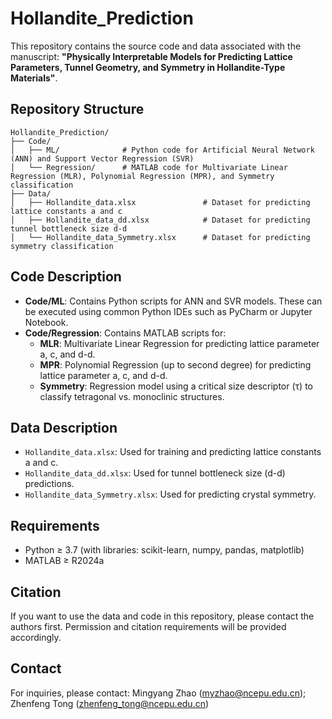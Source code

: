 
# Hollandite_Prediction

This repository contains the source code and data associated with the manuscript:
**"Physically Interpretable Models for Predicting Lattice Parameters, Tunnel Geometry, and Symmetry in Hollandite-Type Materials"**.

## Repository Structure

```
Hollandite_Prediction/
├── Code/
│   ├── ML/              # Python code for Artificial Neural Network (ANN) and Support Vector Regression (SVR)
│   └── Regression/      # MATLAB code for Multivariate Linear Regression (MLR), Polynomial Regression (MPR), and Symmetry classification
├── Data/
│   ├── Hollandite_data.xlsx               # Dataset for predicting lattice constants a and c
│   ├── Hollandite_data_dd.xlsx            # Dataset for predicting tunnel bottleneck size d-d
│   └── Hollandite_data_Symmetry.xlsx      # Dataset for predicting symmetry classification
```

## Code Description

- **Code/ML**: Contains Python scripts for ANN and SVR models. These can be executed using common Python IDEs such as PyCharm or Jupyter Notebook.
- **Code/Regression**: Contains MATLAB scripts for:
  - **MLR**: Multivariate Linear Regression for predicting lattice parameter a, c, and d-d.
  - **MPR**: Polynomial Regression (up to second degree) for predicting lattice parameter a, c, and d-d.
  - **Symmetry**: Regression model using a critical size descriptor (τ) to classify tetragonal vs. monoclinic structures.

## Data Description

- `Hollandite_data.xlsx`: Used for training and predicting lattice constants a and c.
- `Hollandite_data_dd.xlsx`: Used for tunnel bottleneck size (d-d) predictions.
- `Hollandite_data_Symmetry.xlsx`: Used for predicting crystal symmetry.

## Requirements

- Python ≥ 3.7 (with libraries: scikit-learn, numpy, pandas, matplotlib)
- MATLAB ≥ R2024a

## Citation

If you want to use the data and code in this repository, please contact the authors first. Permission and citation requirements will be provided accordingly.

## Contact

For inquiries, please contact: Mingyang Zhao (myzhao@ncepu.edu.cn); Zhenfeng Tong (zhenfeng_tong@ncepu.edu.cn)
